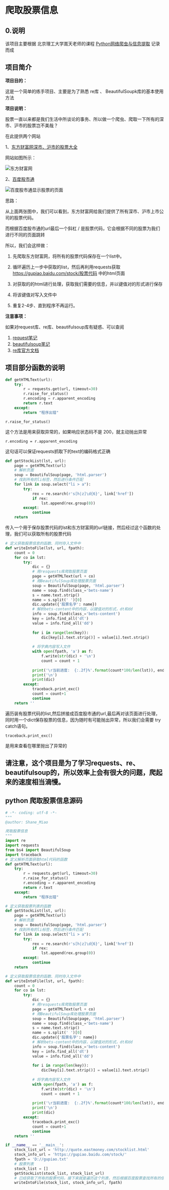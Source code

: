# 爬取股票信息

## 0.说明

该项目主要根据 北京理工大学嵩天老师的课程 [Python网络爬虫与信息提取](http://www.icourse163.org/course/BIT-1001870001) 记录而成

## 项目简介

**项目目的：**

这是一个简单的练手项目、主要是为了熟悉 re库 、 BeautifulSoupk库的基本使用方法

**项目说明：**

股票一直以来都是我们生活中所谈论的事务、所以做一个爬虫、爬取一下所有的深市、沪市的股票岂不美哉？

在此提供两个网站

1、[东方财富网深市、沪市的股票大全](http://quote.eastmoney.com/stocklist.html)




网站如图所示：


![东方财富网](/assets/socket/eastmoney.jpg)




2、[百度股市通](https://gupiao.baidu.com/stock/)




![百度股市通显示股票的页面](/assets/socket/baidusocket.jpg)




思路：

从上面两张图中，我们可以看到，东方财富网给我们提供了所有深市、沪市上市公司的股票代码。

而根据百度股市通的url最后一个斜杠 / 是股票代码，它会根据不同的股票为我们进行不同的页面跳转

所以，我们会这样做：

1. 先爬取东方财富网，将所有的股票代码保存在一个list中。

2. 循环遍历上一步中获取的list，然后再利用requests获取 https://gupiao.baidu.com/stock/股票代码 中的html页面

3. 对获取的的html进行处理，获取我们需要的信息，并以键值对的形式进行保存

4. 将该键值对写入文件中

5. 重复2-4步、直到程序不再运行。

**注意事项：**

如果对request库、re库、beautifulsoup库有疑惑、可以查阅

1. [request笔记](/python_package/request.md)
2. [beautifulsoup笔记](/python_package/BeautifulSoup.md)
3. [re库官方文档](https://docs.python.org/3/library/re.html)


## 项目部分函数的说明

``` python
def getHTMLText(url):
    try:
        r = requests.get(url, timeout=30)
        r.raise_for_status()
        r.encoding = r.apparent_encoding
        return r.text
    except:
        return "程序出错"
```

    r.raise_for_status() 

这个方法是用来获取异常的，如果响应状态码不是 200，就主动抛出异常

    r.encoding = r.apparent_encoding

这句话可以保证requests抓取下的text的编码格式正确


``` python
def getStockList(lst, url):
    page = getHTMLText(url)
    # 解析页面
    soup = BeautifulSoup(page, 'html.parser')
    # 找到所有的li标签，然后进行条件匹配
    for link in soup.select("li > a"):
        try:
            rex = re.search(r's[h|z]\d{6}', link['href'])
            if rex:
                lst.append(rex.group(0))
        except:
            continue
    return
```
传入一个用于保存股票代码的lst和东方财富网的url链接，然后经过这个函数的处理，我们可以获取所有的股票代码


``` python
# 定义获取股票信息的函数、同时存入文件中
def writeIntoFile(lst, url, fpath):
    count = 0
    for co in lst:
        try:
            dic = {}
            # 用resquests库爬取股票页面
            page = getHTMLText(url + co)
            # 用BeautifulSoup库处理股票页面
            soup = BeautifulSoup(page, 'html.parser')
            name = soup.find(class_='bets-name')
            s = name.text.strip()
            name = s.split(' ')[0]
            dic.update({'股票名字': name})
            # 解析bets-content中的内容，以键值对的形式，dt和dd
            info = soup.find(class_='bets-content')
            key = info.find_all('dt')
            value = info.find_all('dd')
            
            for i in range(len(key)):
                dic[key[i].text.strip()] = value[i].text.strip()
            
            # 将字典内容写入文件
            with open(fpath, 'a') as f:
                f.write(str(dic) + '\n')
                count = count + 1
            
            print('\r当前进度:  {:.2f}%'.format(count*100/len(lst)), end='')
            print('\n')
            print(dic)
        except:
            traceback.print_exc()
            count = count+1
            continue
    return ''
```

遍历装有股票代码的list,然后拼接成百度股市通的url,最后再对该页面进行处理，同时用一个dict保存股票的信息，因为随时有可能抛出异常，所以我们会需要 try catch语句。

    traceback.print_exc()

是用来查看在哪里抛出了异常的

## 请注意，这个项目是为了学习requests、re、beautifulsoup的，所以效率上会有很大的问题，爬起来的速度相当滴慢。

## python 爬取股票信息源码

``` python
# -*- coding: utf-8 -*-
"""
@author: Shane_Miao

爬取股票信息
"""
import re
import requests
from bs4 import BeautifulSoup
import traceback
# 定义解析页面获取html代码的函数
def getHTMLText(url):
    try:
        r = requests.get(url, timeout=30)
        r.raise_for_status()
        r.encoding = r.apparent_encoding
        return r.text
    except:
        return "程序出错"

# 定义获取股票列表的函数
def getStockList(lst, url):
    page = getHTMLText(url)
    # 解析页面
    soup = BeautifulSoup(page, 'html.parser')
    # 找到所有的li标签，然后进行条件匹配
    for link in soup.select("li > a"):
        try:
            rex = re.search(r's[h|z]\d{6}', link['href'])
            if rex:
                lst.append(rex.group(0))
        except:
            continue
    return

# 定义获取股票信息的函数、同时存入文件中
def writeIntoFile(lst, url, fpath):
    count = 0
    for co in lst:
        try:
            dic = {}
            # 用resquests库爬取股票页面
            page = getHTMLText(url + co)
            # 用BeautifulSoup库处理股票页面
            soup = BeautifulSoup(page, 'html.parser')
            name = soup.find(class_='bets-name')
            s = name.text.strip()
            name = s.split(' ')[0]
            dic.update({'股票名字': name})
            # 解析bets-content中的内容，以键值对的形式，dt和dd
            info = soup.find(class_='bets-content')
            key = info.find_all('dt')
            value = info.find_all('dd')
            
            for i in range(len(key)):
                dic[key[i].text.strip()] = value[i].text.strip()
            
            # 将字典内容写入文件
            with open(fpath, 'a') as f:
                f.write(str(dic) + '\n')
                count = count + 1
            
            print('\r当前进度:  {:.2f}%'.format(count*100/len(lst)), end='')
            print('\n')
            print(dic)
        except:
            traceback.print_exc()
            count = count+1
            continue
    return ''

if __name__ == '__main__':
    stock_list_url = 'http://quote.eastmoney.com/stocklist.html'
    stock_info_url = 'https://gupiao.baidu.com/stock/'
    fpath = 'D://gupiao.txt'
    # 股票列表
    stock_list = []    
    getStockList(stock_list, stock_list_url)
    # 已经获取了所有的股票代码，接下来就是遍历这个列表，然后根据百度股票查找所有的信息，同时写入文件
    writeIntoFile(stock_list, stock_info_url, fpath)

```




